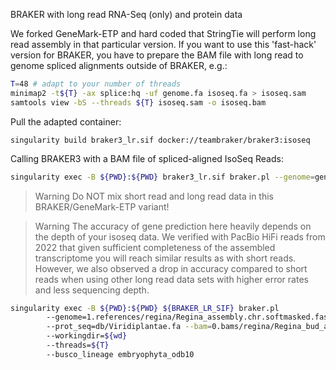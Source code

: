 BRAKER with long read RNA-Seq (only) and protein data

We forked GeneMark-ETP and hard coded that StringTie will perform long read assembly in that particular version. If you want to use this 'fast-hack' version for BRAKER, you have to prepare the BAM file with long read to genome spliced alignments outside of BRAKER, e.g.:

```bash
T=48 # adapt to your number of threads
minimap2 -t${T} -ax splice:hq -uf genome.fa isoseq.fa > isoseq.sam     
samtools view -bS --threads ${T} isoseq.sam -o isoseq.bam
```

Pull the adapted container:
```
singularity build braker3_lr.sif docker://teambraker/braker3:isoseq
```

Calling BRAKER3 with a BAM file of spliced-aligned IsoSeq Reads:
```bash
singularity exec -B ${PWD}:${PWD} braker3_lr.sif braker.pl --genome=genome.fa --prot_seq=protein_db.fa –-bam=isoseq.bam --threads=${T} 
```

> Warning Do NOT mix short read and long read data in this BRAKER/GeneMark-ETP variant!

> Warning The accuracy of gene prediction here heavily depends on the depth of your isoseq data. We verified with PacBio HiFi reads from 2022 that given sufficient completeness of the assembled transcriptome you will reach similar results as with short reads. However, we also observed a drop in accuracy compared to short reads when using other long read data sets with higher error rates and less sequencing depth.

```bash
singularity exec -B ${PWD}:${PWD} ${BRAKER_LR_SIF} braker.pl
        --genome=1.references/regina/Regina_assembly.chr.softmasked.fasta
        --prot_seq=db/Viridiplantae.fa --bam=0.bams/regina/Regina_bud_aln.sorted.bam
        --workingdir=${wd}
        --threads=${T}
        --busco_lineage embryophyta_odb10 
```
